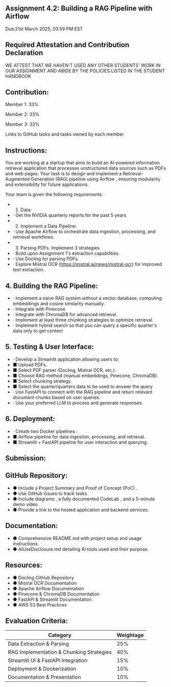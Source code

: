 ## Assignment 4.2: Building a RAG Pipeline with Airflow

Due:21st March 2025, 03:59 PM EST

## Required Attestation and Contribution Declaration

WE ATTEST THAT WE HAVEN'T USED ANY OTHER STUDENTS' WORK IN OUR ASSIGNMENT AND ABIDE BY THE POLICIES LISTED IN THE STUDENT HANDBOOK

## Contribution:

Member 1: 33%

Member 2: 33%

Member 3: 33%

Links to GitHub tasks and tasks owned by each member

## Instructions:

You are working at a startup that aims to build an AI-powered information retrieval application that processes unstructured data sources such as PDFs and web pages. Your task is to design and implement a Retrieval-Augmented Generation (RAG) pipeline using Airflow , ensuring modularity and extensibility for future applications.

Your team is given the following requirements:

- 1. Data:
- · Get the NVIDIA quarterly reports for the past 5 years
- 2. Implement a Data Pipeline:
- · Use Apache Airflow to orchestrate data ingestion, processing, and retrieval workflows.
- 3. Parsing PDFs. Implement 3 strategies
- · Build upon Assignment 1's extraction capabilities.
- · Use Docling for parsing PDFs.
- · Explore Mistral OCR (https://mistral.ai/news/mistral-ocr) for improved text extraction.

## 4. Building the RAG Pipeline:

- · Implement a naive RAG system without a vector database, computing embeddings and cosine similarity manually.
- · Integrate with Pinecone
- · Integrate with ChromaDB for advanced retrieval.
- · Implement at least three chunking strategies to optimize retrieval.
- · Implement hybrid search so that you can query a specific quarter's data only to get context

## 5. Testing &amp; User Interface:

- · Develop a Streamlit application allowing users to:
- ■ Upload PDFs.
- ■ Select PDF parser (Docling, Mistral OCR, etc.).
- ■ Choose RAG method (manual embeddings, Pinecone, ChromaDB).
- ■ Select chunking strategy.
- ■ Select the quarter/quarters data to be used to answer the query
- · Use FastAPI to connect with the RAG pipeline and return relevant document chunks based on user queries.
- · Use your preferred LLM to process and generate responses.

## 6. Deployment:

- · Create two Docker pipelines :
- ■ Airflow pipeline for data ingestion, processing, and retrieval.
- ■ Streamlit + FastAPI pipeline for user interaction and querying.

## Submission:

## GitHub Repository:

- ● Include a Project Summary and Proof of Concept (PoC) .
- ● Use GitHub Issues to track tasks.
- ● Include diagrams , a fully documented CodeLab , and a 5-minute demo video .
- ● Provide a link to the hosted application and backend services.

## Documentation:

- ● Comprehensive README.md with project setup and usage instructions.
- ● AIUseDisclosure.md detailing AI tools used and their purpose.

## Resources:

- ● Docling GitHub Repository
- ● Mistral OCR Documentation
- ● Apache Airflow Documentation
- ● Pinecone &amp; ChromaDB Documentation
- ● FastAPI &amp; Streamlit Documentation
- ● AWS S3 Best Practices

## Evaluation Criteria:

| Category                                  | Weightage   |
|-------------------------------------------|-------------|
| Data Extraction & Parsing                 | 25%         |
| RAG Implementation & Chunking  Strategies | 40%         |
| Streamlit UI & FastAPI  Integration       | 15%         |
| Deployment & Dockerization                | 10%         |
| Documentation & Presentation              | 10%         |